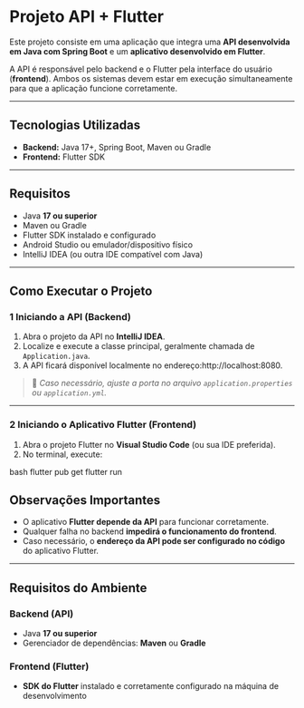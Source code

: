 # Projeto API + Flutter

Este projeto consiste em uma aplicação que integra uma **API desenvolvida em Java com Spring Boot** e um **aplicativo desenvolvido em Flutter**.

A API é responsável pelo backend e o Flutter pela interface do usuário (**frontend**). Ambos os sistemas devem estar em execução simultaneamente para que a aplicação funcione corretamente.

---

##  Tecnologias Utilizadas

- **Backend:** Java 17+, Spring Boot, Maven ou Gradle
- **Frontend:** Flutter SDK

---

##  Requisitos

- Java **17 ou superior**
- Maven ou Gradle
- Flutter SDK instalado e configurado
- Android Studio ou emulador/dispositivo físico
- IntelliJ IDEA (ou outra IDE compatível com Java)

---

##  Como Executar o Projeto

### 1️ Iniciando a API (Backend)

1. Abra o projeto da API no **IntelliJ IDEA**.
2. Localize e execute a classe principal, geralmente chamada de `Application.java`.
3. A API ficará disponível localmente no endereço:http://localhost:8080.

> 🔧 *Caso necessário, ajuste a porta no arquivo `application.properties` ou `application.yml`.*

---

### 2️ Iniciando o Aplicativo Flutter (Frontend)

1. Abra o projeto Flutter no **Visual Studio Code** (ou sua IDE preferida).
2. No terminal, execute:

 bash
flutter pub get
flutter run

##  Observações Importantes

- O aplicativo **Flutter depende da API** para funcionar corretamente.
- Qualquer falha no backend **impedirá o funcionamento do frontend**.
- Caso necessário, o **endereço da API pode ser configurado no código** do aplicativo Flutter.

---

##  Requisitos do Ambiente

### Backend (API)
- Java **17 ou superior**
- Gerenciador de dependências: **Maven** ou **Gradle**

### Frontend (Flutter)
- **SDK do Flutter** instalado e corretamente configurado na máquina de desenvolvimento
